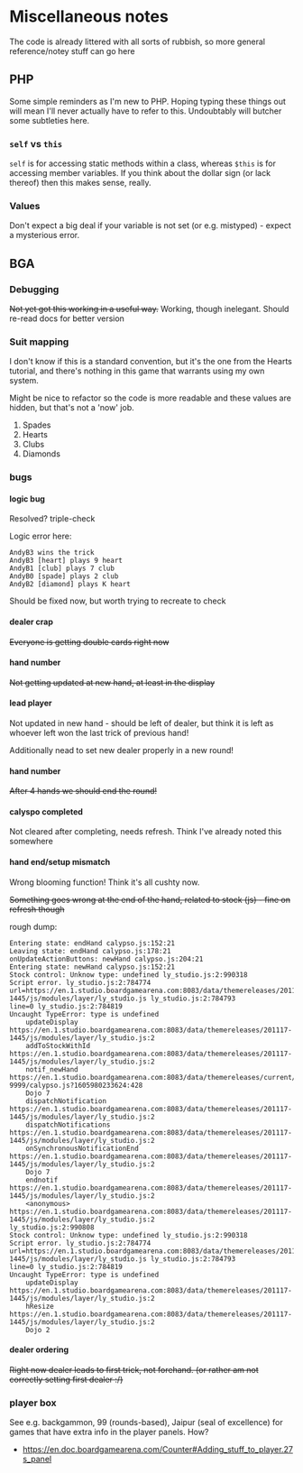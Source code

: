 # Miscellaneous notes

The code is already littered with all sorts of rubbish, so more general reference/notey stuff can go here

## PHP

Some simple reminders as I'm new to PHP. Hoping typing these things out will mean I'll never actually have to refer to this.
Undoubtably will butcher some subtleties here.

### `self` vs `this`

`self` is for accessing static methods within a class, whereas `$this` is for accessing member variables.
If you think about the dollar sign (or lack thereof) then this makes sense, really.

### Values

Don't expect a big deal if your variable is not set (or e.g. mistyped) - expect a mysterious error.

## BGA

### Debugging

~~Not yet got this working in a useful way.~~ Working, though inelegant. Should re-read docs for better version

### Suit mapping

I don't know if this is a standard convention, but it's the one from the Hearts tutorial,
and there's nothing in this game that warrants using my own system.

Might be nice to refactor so the code is more readable and these values are hidden, but that's not a 'now' job.

1. Spades
2. Hearts
3. Clubs
4. Diamonds

### bugs

#### logic bug

Resolved? triple-check

Logic error here:

```
AndyB3 wins the trick
AndyB3 [heart] plays 9 heart
AndyB1 [club] plays 7 club
AndyB0 [spade] plays 2 club
AndyB2 [diamond] plays K heart
```

Should be fixed now, but worth trying to recreate to check

#### dealer crap

~~Everyone is getting double cards right now~~

#### hand number

~~Not getting updated at new hand, at least in the display~~

#### lead player

Not updated in new hand - should be left of dealer, but think it is left as whoever left won the last trick of previous hand!

Additionally nead to set new dealer properly in a new round!

#### hand number

~~After 4 hands we should end the round!~~

#### calyspo completed

Not cleared after completing, needs refresh. Think I've already noted this somewhere

#### hand end/setup mismatch

Wrong blooming function! Think it's all cushty now.

~~Something goes wrong at the end of the hand, related to stock (js) - fine on refresh though~~

rough dump:

```
Entering state: endHand calypso.js:152:21
Leaving state: endHand calypso.js:178:21
onUpdateActionButtons: newHand calypso.js:204:21
Entering state: newHand calypso.js:152:21
Stock control: Unknow type: undefined ly_studio.js:2:990318
Script error. ly_studio.js:2:784774
url=https://en.1.studio.boardgamearena.com:8083/data/themereleases/201117-1445/js/modules/layer/ly_studio.js ly_studio.js:2:784793
line=0 ly_studio.js:2:784819
Uncaught TypeError: type is undefined
    updateDisplay https://en.1.studio.boardgamearena.com:8083/data/themereleases/201117-1445/js/modules/layer/ly_studio.js:2
    addToStockWithId https://en.1.studio.boardgamearena.com:8083/data/themereleases/201117-1445/js/modules/layer/ly_studio.js:2
    notif_newHand https://en.1.studio.boardgamearena.com:8083/data/themereleases/current/games/calypso/999999-9999/calypso.js?1605980233624:428
    Dojo 7
    dispatchNotification https://en.1.studio.boardgamearena.com:8083/data/themereleases/201117-1445/js/modules/layer/ly_studio.js:2
    dispatchNotifications https://en.1.studio.boardgamearena.com:8083/data/themereleases/201117-1445/js/modules/layer/ly_studio.js:2
    onSynchronousNotificationEnd https://en.1.studio.boardgamearena.com:8083/data/themereleases/201117-1445/js/modules/layer/ly_studio.js:2
    Dojo 7
    endnotif https://en.1.studio.boardgamearena.com:8083/data/themereleases/201117-1445/js/modules/layer/ly_studio.js:2
    <anonymous> https://en.1.studio.boardgamearena.com:8083/data/themereleases/201117-1445/js/modules/layer/ly_studio.js:2
ly_studio.js:2:990808
Stock control: Unknow type: undefined ly_studio.js:2:990318
Script error. ly_studio.js:2:784774
url=https://en.1.studio.boardgamearena.com:8083/data/themereleases/201117-1445/js/modules/layer/ly_studio.js ly_studio.js:2:784793
line=0 ly_studio.js:2:784819
Uncaught TypeError: type is undefined
    updateDisplay https://en.1.studio.boardgamearena.com:8083/data/themereleases/201117-1445/js/modules/layer/ly_studio.js:2
    hResize https://en.1.studio.boardgamearena.com:8083/data/themereleases/201117-1445/js/modules/layer/ly_studio.js:2
    Dojo 2

```

#### dealer ordering

~~Right now dealer leads to first trick, not forehand. (or rather am not correctly setting first dealer :/)~~

### player box

See e.g. backgammon, 99 (rounds-based), Jaipur (seal of excellence) for games that have extra info in the player panels. How?

* https://en.doc.boardgamearena.com/Counter#Adding_stuff_to_player.27s_panel
